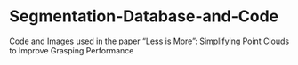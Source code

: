 # Segmentation-Database-and-Code

Code and Images used in the paper “Less is More”: Simplifying Point Clouds to Improve Grasping Performance

